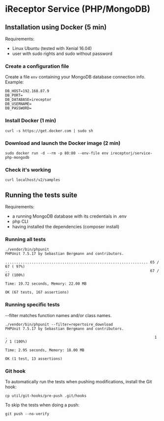 # iReceptor Service (PHP/MongoDB)

## Installation using Docker (5 min)
Requirements:
- Linux Ubuntu (tested with Xenial 16.04)
- user with sudo rights and sudo without password

### Create a configuration file
Create a file `env` containing your MongoDB database connection info. Example:
```
DB_HOST=192.168.87.9
DB_PORT=
DB_DATABASE=ireceptor
DB_USERNAME=
DB_PASSWORD=
```

### Install Docker (1 min)
```
curl -s https://get.docker.com | sudo sh
```

### Download and launch the Docker image (2 min)
```
sudo docker run -d --rm -p 80:80 --env-file env ireceptorj/service-php-mongodb
```

### Check it's working
```
curl localhost/v2/samples
```


## Running the tests suite
Requirements:
- a running MongoDB database with its credentials in .env
- php CLI
- having installed the dependencies (composer install)

### Running all tests
```
./vendor/bin/phpunit
PHPUnit 7.5.17 by Sebastian Bergmann and contributors.

................................................................. 65 / 67 ( 97%)
..                                                                67 / 67 (100%)

Time: 19.72 seconds, Memory: 22.00 MB

OK (67 tests, 167 assertions)
```

### Running specific tests
--filter matches function names and/or class names.

```
./vendor/bin/phpunit --filter=repertoire_download
PHPUnit 7.5.17 by Sebastian Bergmann and contributors.

.                                                                   1 / 1 (100%)

Time: 2.95 seconds, Memory: 18.00 MB

OK (1 test, 13 assertions)

```

### Git hook
To automatically run the tests when pushing modifications, install the Git hook:
```
cp util/git-hooks/pre-push .git/hooks
```

To skip the tests when doing a push:
```
git push --no-verify
```
